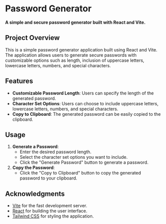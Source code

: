 # Password Generator

**A simple and secure password generator built with React and Vite.**

## Project Overview
This is a simple password generator application built using React and Vite. The application allows users to generate secure passwords with customizable options such as length, inclusion of uppercase letters, lowercase letters, numbers, and special characters.

## Features
- **Customizable Password Length**: Users can specify the length of the generated password.
- **Character Set Options**: Users can choose to include uppercase letters, lowercase letters, numbers, and special characters.
- **Copy to Clipboard**: The generated password can be easily copied to the clipboard.

## Usage
1. **Generate a Password**:
   - Enter the desired password length.
   - Select the character set options you want to include.
   - Click the "Generate Password" button to generate a password.
2. **Copy the Password**:
   - Click the "Copy to Clipboard" button to copy the generated password to your clipboard.

## Acknowledgments
- [Vite](https://vitejs.dev/) for the fast development server.
- [React](https://reactjs.org/) for building the user interface.
- [Tailwind CSS](https://tailwindcss.com/) for styling the application.

